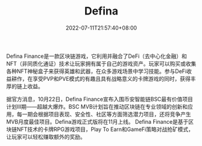 ﻿---
weight: 
title: "Defina"
description: "Defina Finance is an online blockchain game that utilizes and combines decentralized finance (Defi) and NFT to allow players to own their gaming assets and monetize them through playing and training."
date: 2022-07-11T21:57:40+08:00
lastmod: 2022-07-11T16:45:40+08:00
draft: false
authors: ["qianxun"]
featuredImage: "106.png"
link: "https://new.qq.com/rain/a/20211023A07LZH00"
tags: ["Defina","Çø¿éÁ´ÓÎÏ·"]
categories: ["navigation"]
navigation: ["Çø¿éÁ´ÓÎÏ·"]
lightgallery: true
toc: true
pinned: false
recommend: false
recommend1: false
---


Defina Finance是一款区块链游戏，它利用并融合了DeFi（去中心化金融）和NFT（非同质化通证）技术让玩家拥有属于自己的游戏资产。玩家可以购买或收集各种NFT神秘盒子来获得英雄和武器，在众多游戏场景中学习技能。参与DeFi收益耕作，在享受PVP和PVE模式的有趣且具有战略意义的卡牌游戏的同时，获得丰厚的链上收益。

据官方消息，10月22日，Defina Finance宣布入围币安智能链BSC最有价值项目计划III期——超越大爆炸。BSC MVB计划旨在推动区块链在专业领域的创新和应用，每一期会根据项目表现、安全性、社区等方面筛选潜力项目，还将竞争产生MVB月度最佳项目。Defina游戏正式版将在11月上线。 Defina Finance是基于区块链NFT技术的卡牌RPG游戏项目，Play To Earn和GameFi策略对战抢矿模式，让玩家可以轻松赚取额外的奖励。